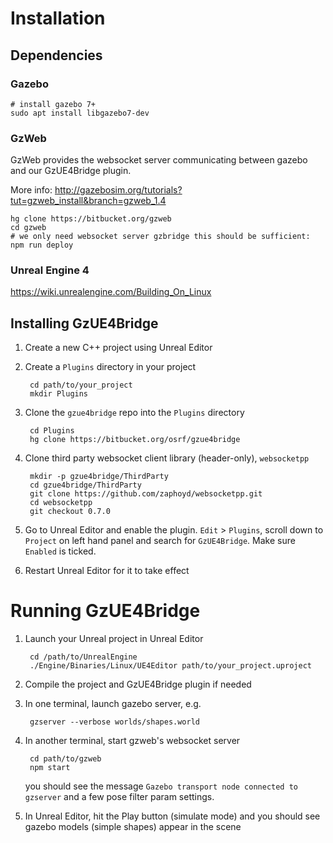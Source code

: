 # Installation

## Dependencies

### Gazebo

~~~
# install gazebo 7+
sudo apt install libgazebo7-dev
~~~

### GzWeb

GzWeb provides the websocket server communicating between gazebo and our GzUE4Bridge plugin.

More info: http://gazebosim.org/tutorials?tut=gzweb_install&branch=gzweb_1.4

    hg clone https://bitbucket.org/gzweb
    cd gzweb
    # we only need websocket server gzbridge this should be sufficient:
    npm run deploy

### Unreal Engine 4

https://wiki.unrealengine.com/Building_On_Linux

## Installing GzUE4Bridge

1. Create a new C++ project using Unreal Editor

1. Create a `Plugins` directory in your project

        cd path/to/your_project
        mkdir Plugins

1. Clone the `gzue4bridge` repo into the `Plugins` directory

        cd Plugins
        hg clone https://bitbucket.org/osrf/gzue4bridge

1. Clone third party websocket client library (header-only), `websocketpp`

        mkdir -p gzue4bridge/ThirdParty
        cd gzue4bridge/ThirdParty
        git clone https://github.com/zaphoyd/websocketpp.git
        cd websocketpp
        git checkout 0.7.0

1. Go to Unreal Editor and enable the plugin. `Edit` > `Plugins`, scroll down to `Project` on left hand panel and search for `GzUE4Bridge`. Make sure `Enabled` is ticked.

1. Restart Unreal Editor for it to take effect

# Running GzUE4Bridge

1. Launch your Unreal project in Unreal Editor

        cd /path/to/UnrealEngine
        ./Engine/Binaries/Linux/UE4Editor path/to/your_project.uproject

1. Compile the project and GzUE4Bridge plugin if needed

1. In one terminal, launch gazebo server, e.g.

        gzserver --verbose worlds/shapes.world

1. In another terminal, start gzweb's websocket server

        cd path/to/gzweb
        npm start

    you should see the message `Gazebo transport node connected to gzserver` and a few pose filter param settings.

1. In Unreal Editor, hit the Play button (simulate mode) and you should see gazebo models (simple shapes) appear in the scene

